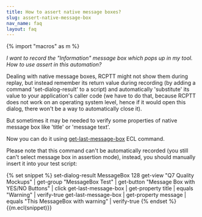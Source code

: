 ```yaml
---
title: How to assert native message boxes?
slug: assert-native-message-box
nav_name: faq
layout: faq
---
```

{% import "macros" as m %}

<div class="panel panel-default">
  <div class="panel-body">
   <i> I want to record the "Information" message box  which pops up in my tool. 
   <br> How to use assert in this automation?
</i>
  </div>
</div>

Dealing with native message boxes, RCPTT might not show them during replay, 
but instead remember its return value during recording (by adding a command 'set-dialog-result' to a script) 
and automatically 'substitute' its value to your application's caller code (we have to do that, because RCPTT 
does not work on an operating system level, hence if it would open this dialog, there won't be a way to automatically close it).

But sometimes it may be needed to verify some properties of native message box like 'title' or 'message text'.

Now you can do it using <a href="https://hudson.eclipse.org/rcptt/job/rcptt-all/ws/releng/doc/target/doc/ecl/index.html#get-last-message-box">get-last-message-box</a> ECL command.

Please note that this command can't be automatically recorded (you still can't select message box in assertion mode), instead, you should manually insert it into your test script:

{% set snippet %}
set-dialog-result MessageBox 128
get-view "Q7 Quality Mockups" | get-group "MessageBox Test" | get-button "Message Box with YES/NO Buttons" | click
get-last-message-box | get-property title | equals "Warning" | verify-true
get-last-message-box | get-property message | equals "This MessageBox with warning" | verify-true
{% endset %}
{{m.ecl(snippet)}}